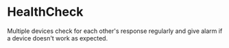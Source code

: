 # HealthCheck
Multiple devices check for each other's response regularly and give alarm if a device doesn't work as expected. 
